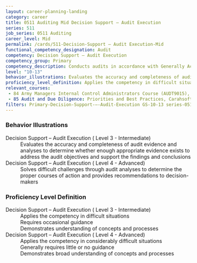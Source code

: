 ```yaml
---
layout: career-planning-landing
category: career
title: 0511 Auditing Mid Decision Support – Audit Execution
series: 511
job_series: 0511 Auditing
career_level: Mid
permalink: /cards/511-Decision-Support – Audit Execution-Mid
functional_competency_designation: Audit
competency: Decision Support – Audit Execution
competency_group: Primary
competency_description: Conducts audits in accordance with Generally Accepted Government Auditing Standards (GAGAS) or Generally Accepted Auditing Standards (GAAS) to provide value-added recommendations that enable better utilization of resources and improvement of mission effectiveness 
level: "10-13"
behavior_illustrations: Evaluates the accuracy and completeness of audit evidence and analyses to determine whether enough appropriate evidence exists to address the audit objectives and support the findings and conclusions ? Solves difficult challenges through audit analyses to determine the proper courses of action and provides recommendations to decision-makers
proficiency_level_definition: Applies the competency in difficult situations ? Requires occasional guidance ? Demonstrates understanding of concepts and processes ? Applies the competency in considerably difficult situations ? Generally requires little or no guidance ? Demonstrates broad understanding of concepts and processes
relevant_courses: 
 - 84 Army Managers Internal Control Administrators Course (AUDT9015), Graduate School USA, <a href="https://www.graduateschool.edu/solr-search/content?keys=AUDT9015">https://www.graduateschool.edu/solr-search/content?keys=AUDT9015</a>
 - 85 Audit and Due Diligence: Priorities and Best Practices, Carahsoft, <a href="https://www.linkedin.com/learning/audit-and-due-diligence-priorities-and-best-practices">https://www.linkedin.com/learning/audit-and-due-diligence-priorities-and-best-practices</a>
filters: Primary-Decision-Support-–-Audit-Execution GS-10-13 series-0511
---
```


<div class="desktop:grid-col-6 margin-y-205">
  <div class="border-top-05 bg-white padding-2 shadow-5 height-full members-hover border-1px border-gray-30 border-top-orange radius-lg">
    <h3>Behavior Illustrations</h3>
    <dl class="text-base"><dt>Decision Support – Audit Execution ( Level 3 - Intermediate)</dt><dd>Evaluates the accuracy and completeness of audit evidence and analyses to determine whether enough appropriate evidence exists to address the audit objectives and support the findings and conclusions</dd><dt>Decision Support – Audit Execution ( Level 4 - Advanced)</dt><dd>Solves difficult challenges through audit analyses to determine the proper courses of action and provides recommendations to decision-makers</dd></dl>
  </div>
</div>
<div class="desktop:grid-col-6 margin-y-205">
  <div class="border-top-05 bg-white padding-2 shadow-5 height-full members-hover border-1px border-gray-30 border-top-orange radius-lg">
    <h3>Proficiency Level Definition</h3>
    <dl class="text-base"><dt>Decision Support – Audit Execution ( Level 3 - Intermediate)</dt><dd>Applies the competency in difficult situations </dd><dd> Requires occasional guidance </dd><dd> Demonstrates understanding of concepts and processes</dd><dt>Decision Support – Audit Execution ( Level 4 - Advanced)</dt><dd>Applies the competency in considerably difficult situations </dd><dd> Generally requires little or no guidance </dd><dd> Demonstrates broad understanding of concepts and processes</dd></dl>
  </div>
</div>